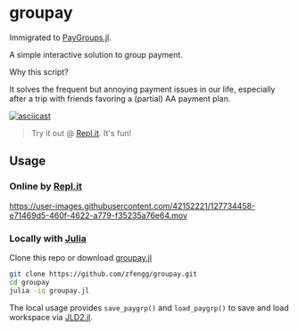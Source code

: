 # groupay

Immigrated to [PayGroups.jl](https://github.com/zfengg/PayGroups.jl).

A simple interactive solution to group payment. 

Why this script?

It solves the frequent but annoying payment issues in our life, especially after a trip with friends favoring a (partial) AA payment plan.

[![asciicast](https://asciinema.org/a/427746.svg)](https://asciinema.org/a/427746?t=7)

> Try it out @ [Repl.it](https://replit.com/@zfengg/groupay). It's fun!

## Usage
### Online by [Repl.it](https://replit.com/@zfengg/groupay)

https://user-images.githubusercontent.com/42152221/127734458-e71469d5-460f-4622-a779-f35235a76e64.mov

### Locally with [Julia](https://julialang.org/downloads/)

Clone this repo or download [groupay.jl](groupay.jl)

```bash
git clone https://github.com/zfengg/groupay.git
cd groupay
julia -iq groupay.jl
```

The local usage provides `save_paygrp()` and `load_paygrp()` to save and load workspace via [JLD2.jl](https://github.com/JuliaIO/JLD2.jl).
